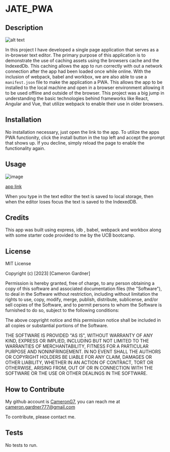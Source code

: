 # JATE_PWA

## Description

![alt text](https://img.shields.io/badge/License-MIT-blue )

In this project I have developed a single page application that serves as a in-browser text editor. The primary purpose of this application is to demonstrate the use of caching assets using the browsers cache and the IndexedDb. 
This caching allows the app to run correctly with out a network connection after the app had been loaded once while online.
With the inclusion of webpack, babel and workbox, we are also able to use a ```manifest.json``` file to make the application a PWA. This allows the app to be installed to the local machine and open in a browser environment allowing it to be used offline and outside of the browser.
This project was a big jump in understanding the basic technologies behind frameworks like React, Angular and Vue, that utilize webpack to enable their use in older browsers. 

## Installation

No installation necessary, just open the link to the app.
To utilize the apps PWA functionity, click the install button in the top left and accept the prompt that shows up.
If you decline, simply reload the page to enable the functionality again.


## Usage

![image](https://github.com/CameronG7/JATE_PWA/assets/122698132/89660f17-93da-4f7d-aed5-a0fdb8876936)

[app link](https://salty-temple-36941-0e4bb5ef543d.herokuapp.com/)

When you type in the text editor the text is saved to local storage, then when the editor loses focus the text is saved to the IndexedDB.


## Credits

This app was built using express, idb , babel, webpack and workbox along with some starter code provided to me by the UCB bootcamp.

## License

MIT License

Copyright (c) [2023] [Cameron Gardner]

Permission is hereby granted, free of charge, to any person obtaining a copy
of this software and associated documentation files (the "Software"), to deal
in the Software without restriction, including without limitation the rights
to use, copy, modify, merge, publish, distribute, sublicense, and/or sell
copies of the Software, and to permit persons to whom the Software is
furnished to do so, subject to the following conditions:

The above copyright notice and this permission notice shall be included in all
copies or substantial portions of the Software.

THE SOFTWARE IS PROVIDED "AS IS", WITHOUT WARRANTY OF ANY KIND, EXPRESS OR
IMPLIED, INCLUDING BUT NOT LIMITED TO THE WARRANTIES OF MERCHANTABILITY,
FITNESS FOR A PARTICULAR PURPOSE AND NONINFRINGEMENT. IN NO EVENT SHALL THE
AUTHORS OR COPYRIGHT HOLDERS BE LIABLE FOR ANY CLAIM, DAMAGES OR OTHER
LIABILITY, WHETHER IN AN ACTION OF CONTRACT, TORT OR OTHERWISE, ARISING FROM,
OUT OF OR IN CONNECTION WITH THE SOFTWARE OR THE USE OR OTHER DEALINGS IN THE
SOFTWARE.


## How to Contribute

My github account is [CameronG7](https://github.com/CameronG7/),  you can reach me at cameron.gardner777@gmail.com

To contribute, please contact me.

## Tests

No tests to run.
